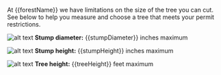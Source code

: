 At {{forestName}} we have limitations on the size of the tree you can cut. See below
to help you measure and choose a tree that meets your permit restrictions.


![alt text](/assets/img/tree-diameter-icon.svg "stump diameter")  **Stump diameter:** {{stumpDiameter}} inches maximum

![alt text](/assets/img/tree-diameter-icon.svg "stump diameter")  **Stump height:** {{stumpHeight}} inches maximum

![alt text](/assets/img/tree-diameter-icon.svg "stump diameter")  **Tree height:** {{treeHeight}} feet maximum

 